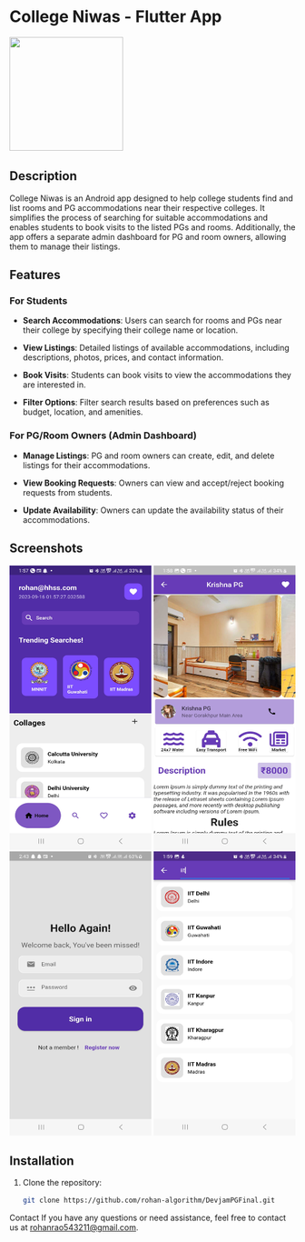 # College Niwas - Flutter App

<img src='assets/logo.png' width='200' height='200'>




## Description

College Niwas is an Android app designed to help college students find and list rooms and PG accommodations near their respective colleges. It simplifies the process of searching for suitable accommodations and enables students to book visits to the listed PGs and rooms. Additionally, the app offers a separate admin dashboard for PG and room owners, allowing them to manage their listings.

## Features

### For Students

- **Search Accommodations**: Users can search for rooms and PGs near their college by specifying their college name or location.

- **View Listings**: Detailed listings of available accommodations, including descriptions, photos, prices, and contact information.

- **Book Visits**: Students can book visits to view the accommodations they are interested in.

- **Filter Options**: Filter search results based on preferences such as budget, location, and amenities.

### For PG/Room Owners (Admin Dashboard)

- **Manage Listings**: PG and room owners can create, edit, and delete listings for their accommodations.

- **View Booking Requests**: Owners can view and accept/reject booking requests from students.

- **Update Availability**: Owners can update the availability status of their accommodations.

## Screenshots

<img src='assets/Screenshot_20230916_015746.jpg' width='250' height='500'>
<img src='assets/Screenshot_20230916_015830 (1).jpg' width='250' height='500'>
<img src='assets/Screenshot_20230916_024301.jpg' width='250' height='500'>
<img src='assets/Screenshot_20230916_015955.jpg' width='250' height='500'>


## Installation

1. Clone the repository:

   ```bash
   git clone https://github.com/rohan-algorithm/DevjamPGFinal.git


Contact
If you have any questions or need assistance, feel free to contact us at rohanrao543211@gmail.com.   
